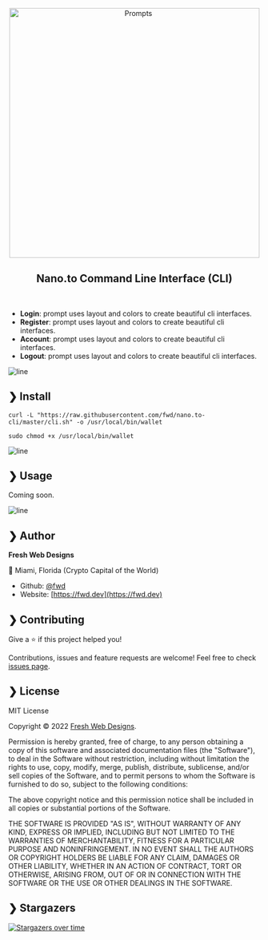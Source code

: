 <p align="center">
  <img src="https://github.com/fwd/nano.to-cli/raw/master/.github/banner.png" alt="Prompts" width="500" />
</p>

<h2 align="center">Nano.to Command Line Interface (CLI)</h2>

<br />

* **Login**: prompt uses layout and colors to create beautiful cli interfaces.
* **Register**: prompt uses layout and colors to create beautiful cli interfaces.
* **Account**: prompt uses layout and colors to create beautiful cli interfaces.
* **Logout**: prompt uses layout and colors to create beautiful cli interfaces.

![line](https://github.com/fwd/nano.to-cli/raw/master/.github/line.png)

## ❯ Install

```
curl -L "https://raw.githubusercontent.com/fwd/nano.to-cli/master/cli.sh" -o /usr/local/bin/wallet
```

```
sudo chmod +x /usr/local/bin/wallet
```

![line](https://github.com/fwd/nano.to-cli/raw/master/.github/line.png)

## ❯ Usage

Coming soon.

![line](https://github.com/fwd/nano.to-cli/raw/master/.github/line.png)

## ❯ Author

**Fresh Web Designs**

📍 Miami, Florida (Crypto Capital of the World)

* Github: [@fwd](https://github.com/fwd)
* Website: [https://fwd.dev](https://fwd.dev)

## ❯ Contributing

Give a ⭐️ if this project helped you!

Contributions, issues and feature requests are welcome! Feel free to check [issues page](https://github.com/fwd/nano.to-cli/issues).

## ❯ License

MIT License

Copyright © 2022 [Fresh Web Designs](https://fwd.dev).

Permission is hereby granted, free of charge, to any person obtaining a copy
of this software and associated documentation files (the "Software"), to deal
in the Software without restriction, including without limitation the rights
to use, copy, modify, merge, publish, distribute, sublicense, and/or sell
copies of the Software, and to permit persons to whom the Software is
furnished to do so, subject to the following conditions:

The above copyright notice and this permission notice shall be included in all
copies or substantial portions of the Software.

THE SOFTWARE IS PROVIDED "AS IS", WITHOUT WARRANTY OF ANY KIND, EXPRESS OR
IMPLIED, INCLUDING BUT NOT LIMITED TO THE WARRANTIES OF MERCHANTABILITY,
FITNESS FOR A PARTICULAR PURPOSE AND NONINFRINGEMENT. IN NO EVENT SHALL THE
AUTHORS OR COPYRIGHT HOLDERS BE LIABLE FOR ANY CLAIM, DAMAGES OR OTHER
LIABILITY, WHETHER IN AN ACTION OF CONTRACT, TORT OR OTHERWISE, ARISING FROM,
OUT OF OR IN CONNECTION WITH THE SOFTWARE OR THE USE OR OTHER DEALINGS IN THE
SOFTWARE.

## ❯ Stargazers

[![Stargazers over time](https://starchart.cc/fwd/nano.to-cli.svg)](https://starchart.cc/fwd/nano.to-cli)